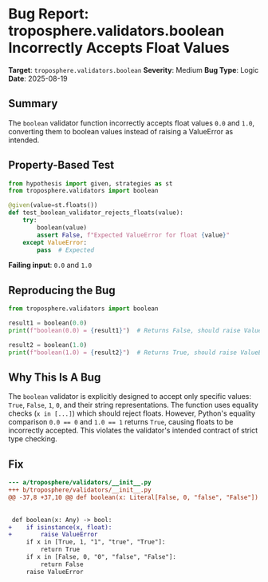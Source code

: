 # Bug Report: troposphere.validators.boolean Incorrectly Accepts Float Values

**Target**: `troposphere.validators.boolean`
**Severity**: Medium
**Bug Type**: Logic
**Date**: 2025-08-19

## Summary

The `boolean` validator function incorrectly accepts float values `0.0` and `1.0`, converting them to boolean values instead of raising a ValueError as intended.

## Property-Based Test

```python
from hypothesis import given, strategies as st
from troposphere.validators import boolean

@given(value=st.floats())
def test_boolean_validator_rejects_floats(value):
    try:
        boolean(value)
        assert False, f"Expected ValueError for float {value}"
    except ValueError:
        pass  # Expected
```

**Failing input**: `0.0` and `1.0`

## Reproducing the Bug

```python
from troposphere.validators import boolean

result1 = boolean(0.0)
print(f"boolean(0.0) = {result1}")  # Returns False, should raise ValueError

result2 = boolean(1.0)  
print(f"boolean(1.0) = {result2}")  # Returns True, should raise ValueError
```

## Why This Is A Bug

The `boolean` validator is explicitly designed to accept only specific values: `True`, `False`, `1`, `0`, and their string representations. The function uses equality checks (`x in [...]`) which should reject floats. However, Python's equality comparison `0.0 == 0` and `1.0 == 1` returns `True`, causing floats to be incorrectly accepted. This violates the validator's intended contract of strict type checking.

## Fix

```diff
--- a/troposphere/validators/__init__.py
+++ b/troposphere/validators/__init__.py
@@ -37,8 +37,10 @@ def boolean(x: Literal[False, 0, "false", "False"]) -> Literal[False]: ...
 
 
 def boolean(x: Any) -> bool:
+    if isinstance(x, float):
+        raise ValueError
     if x in [True, 1, "1", "true", "True"]:
         return True
     if x in [False, 0, "0", "false", "False"]:
         return False
     raise ValueError
```